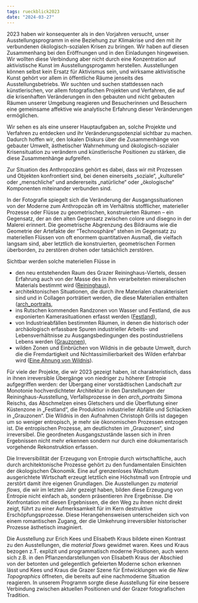 ```yaml
---
tags: rueckblick2023
date: "2024-03-27"
---
```


2023 haben wir konsequenter als in den Vorjahren versucht, unser Ausstellungsprogramm in eine Beziehung zur Klimakrise und den mit ihr verbundenen ökologisch-sozialen Krisen zu bringen. Wir haben auf diesen Zusammenhang bei den Eröffnungen und in den Einladungen hingeweisen. Wir wollten diese Verbindung aber nicht durch eine Konzentration auf aktivistische Kunst im Ausstellungsprogamm herstellen. Ausstellungen können selbst kein Ersatz für Aktivismus sein, und wirksame aktivistische Kunst gehört vor allem in öffentliche Räume jenseits des Ausstellungsbetriebs. Wir suchten und suchen stattdessen nach künstlerischen, vor allem fotografischen Projekten und Verfahren, die auf die krisenhaften Veränderungen in den gebauten und nicht gebauten Räumen unserer Umgebung reagieren und Besucherinnen und Besuchern eine gemeinsame affektive wie analytische Erfahrung dieser Veränderungen ermöglichen. 

Wir sehen es als eine unserer Hauptaufgaben an, solche Projekte und Verfahren zu entdecken und ihr Veränderungspotenzial sichtbar zu machen. Dadurch hoffen wir, den lokalen Diskurs über die Zusammenhänge von gebauter Umwelt, ästhetischer Wahrnehmung und ökologisch-sozialer Krisensituation zu verändern und künstlerische Positionen zu stärken, die diese Zusammenhänge aufgreifen. 


Zur Situation des Anthropozäns gehört es dabei, dass wir mit Prozessen und Objekten konfrontiert sind, bei denen einerseits  „soziale“, „kulturelle“ oder „menschliche“ und andererseits „natürliche“ oder „ökologische“ Komponenten miteinander verbunden sind. 

In der Fotografie spiegelt sich die Veränderung der Ausgangssituationen von der Moderne zum Anthropozän oft im Verhältnis stofflicher, materieller Prozesse oder Flüsse zu geometrischen, konstruierten Räumen – ein Gegensatz, der an den alten Gegensatz zwischen colore und disegno in der Malerei erinnert. Die geometrische Abgrenzung des Bildraums wie die Geometrie der
Artefakte der “Technosphäre” stehen im Gegensatz zu materiellen Flüssen von oft enormem quantitativen Ausmaß, die vielfach langsam sind, aber letztlich die konstruierten, geometrischen Formen überborden, zu zerstören drohen oder tatsächlich zerstören.

Sichtbar werden solche materiellen Flüsse in 

- den neu entstehenden Raum des Grazer Reininghaus-Viertels, dessen Erfahrung auch von der Masse des in ihm verarbeiteten mineralischen Materials bestimmt wird ([Reininghaus](/ausstellungen/2023/reininghaus/)),
- architektonischen Situationen, die durch ihre Materialen charakterisiert sind und in  Collagen porträtiert  werden, die diese Materialien enthalten ([arch_portraits](/ausstellungen/2023/arch_portraits/), 
- ins Rutschen kommenden Randzonen von Wasser und Festland, die aus exponierten Kamerasituationen erfasst werden ([Festland](/ausstellungen/2023/festland/)),
- von Industrieabfällen bestimmten Räumen, in denen die historisch oder archäologisch erfassbare Spuren industrieller Arbeits- und Lebensverhältnisse zu Ausgangsbedingungen des postindustriellens Lebens werden ([Grauzonen](/ausstellungen/2023/grauzonen/)),
- wilden Zonen und Einbrüchen von Wildnis in die gebaute Umwelt, durch die die Fremdartigkeit und Nichtassimilierbarkeit des Wilden erfahrbar wird ([Eine Ahnung von Wildnis](/ausstellungen/2023/eine-ahnung-von-wildnis/)). 


Für viele der Projekte, die wir 2023  gezeigt haben, ist charakteristisch, dass in ihnen irreversible Übergänge von niedriger zu höherer Entropie aufgegriffen werden: der Übergang einer vorstädtischen Landschaft zur Monotonie hochverdichteter Architektur in den Darstellungen der Reininghaus-Ausstellung, Verfallsprozesse in den *arch_portraits* Simona Reischs,  das Abschmelzen eines Gletschers und die Überflutung einer Küstenzone in „Festland“, die Produktion industrieller Abfälle und Schlacken in „Grauzonen“. Die Wildnis in den Aufnahmen Christoph Grills ist dagegen um so weniger entropisch, je mehr sie ökonomischen Prozessen entzogen ist. Die entropischen Prozesse, am deutlichsten im „Grauzonen“, sind irreversibel. Die geordneten Ausgangszustände lassen sich in ihren Ergebnissen nicht mehr erkennen sondern nur durch eine dokumentarisch vorgehende Rekonstruktion erfassen. 

Die Irreversibilität der Erzeugung von Entropie durch wirtschaftliche, auch durch architektonische Prozesse gehört zu den fundamentalen Einsichten der ökologischen Ökonomik. Eine auf grenzenloses Wachstum ausgerichtete Wirtschaft erzeugt letztlich eine Höchstmaß von Entropie und zerstört damit ihre eigenen Grundlagen. Die Ausstellungen zu *material flows*, die wir im letzten Jahr gezeigt haben, bilden diese Erzeugung von Entropie nicht einfach ab, sondern präsentieren ihre Ergebnisse. Die Konfrontation mit diesen Ergebnissen, die den Weg zu ihnen nicht direkt zeigt, führt zu einer Aufmerksamkeit für im Kern destruktive  Erschöpfungsprozesse. Diese Herangehensweisen unterscheiden sich von einem romantischen Zugang, der die Umkehrung irreversibler historischer Prozesse ästhetisch imaginiert. 

Die Ausstellung zur Erich Kees und Elisabeth Kraus bildete einen Kontrast zu den Ausstellungen, die *material flows* gewidmet waren. Kees und Kraus bezogen z.T. explizit und programmatisch moderne Positionen, auch wenn sich z.B. in den Pflanzendarstellungen von Elisabeth Kraus der Abschied von der betonten und gelegentlich gefeierten Moderne schon erkennen lässt und Kees und Kraus die Grazer Szene für Entwicklungen wie die *New Topographics* öffneten, die bereits auf eine nachmoderne Situation reagieren. In unserem Programm sorgte diese Ausstellung für eine bessere Verbindung zwischen aktuellen Positionen und der Grazer fotografischen Tradition. 
